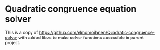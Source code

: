 # Quadratic congruence equation solver

This is a copy of https://github.com/elmomoilanen/Quadratic-congruence-solver with added lib.rs to make solver functions accessible in parent project.
